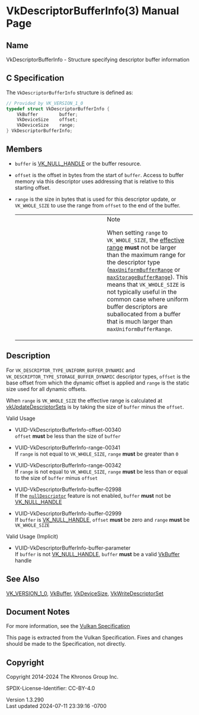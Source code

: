 # VkDescriptorBufferInfo(3) Manual Page

## Name

VkDescriptorBufferInfo - Structure specifying descriptor buffer
information



## <a href="#_c_specification" class="anchor"></a>C Specification

The `VkDescriptorBufferInfo` structure is defined as:

``` c
// Provided by VK_VERSION_1_0
typedef struct VkDescriptorBufferInfo {
    VkBuffer        buffer;
    VkDeviceSize    offset;
    VkDeviceSize    range;
} VkDescriptorBufferInfo;
```

## <a href="#_members" class="anchor"></a>Members

- `buffer` is [VK_NULL_HANDLE](https://registry.khronos.org/vulkan/specs/1.3-extensions/man/html/VK_NULL_HANDLE.html) or the buffer
  resource.

- `offset` is the offset in bytes from the start of `buffer`. Access to
  buffer memory via this descriptor uses addressing that is relative to
  this starting offset.

- `range` is the size in bytes that is used for this descriptor update,
  or `VK_WHOLE_SIZE` to use the range from `offset` to the end of the
  buffer.

  <table>
  <colgroup>
  <col style="width: 50%" />
  <col style="width: 50%" />
  </colgroup>
  <tbody>
  <tr>
  <td class="icon"><em></em></td>
  <td class="content">Note
  <p>When setting <code>range</code> to <code>VK_WHOLE_SIZE</code>, the <a
  href="https://registry.khronos.org/vulkan/specs/1.3-extensions/html/vkspec.html#buffer-info-effective-range"
  target="_blank" rel="noopener">effective range</a> <strong>must</strong>
  not be larger than the maximum range for the descriptor type (<a
  href="https://registry.khronos.org/vulkan/specs/1.3-extensions/html/vkspec.html#limits-maxUniformBufferRange"
  target="_blank" rel="noopener"><code>maxUniformBufferRange</code></a> or
  <a
  href="https://registry.khronos.org/vulkan/specs/1.3-extensions/html/vkspec.html#limits-maxStorageBufferRange"
  target="_blank" rel="noopener"><code>maxStorageBufferRange</code></a>).
  This means that <code>VK_WHOLE_SIZE</code> is not typically useful in
  the common case where uniform buffer descriptors are suballocated from a
  buffer that is much larger than
  <code>maxUniformBufferRange</code>.</p></td>
  </tr>
  </tbody>
  </table>

## <a href="#_description" class="anchor"></a>Description

For `VK_DESCRIPTOR_TYPE_UNIFORM_BUFFER_DYNAMIC` and
`VK_DESCRIPTOR_TYPE_STORAGE_BUFFER_DYNAMIC` descriptor types, `offset`
is the base offset from which the dynamic offset is applied and `range`
is the static size used for all dynamic offsets.

When `range` is `VK_WHOLE_SIZE` the effective range is calculated at
[vkUpdateDescriptorSets](https://registry.khronos.org/vulkan/specs/1.3-extensions/man/html/vkUpdateDescriptorSets.html) is by taking the
size of `buffer` minus the `offset`.

Valid Usage

- <a href="#VUID-VkDescriptorBufferInfo-offset-00340"
  id="VUID-VkDescriptorBufferInfo-offset-00340"></a>
  VUID-VkDescriptorBufferInfo-offset-00340  
  `offset` **must** be less than the size of `buffer`

- <a href="#VUID-VkDescriptorBufferInfo-range-00341"
  id="VUID-VkDescriptorBufferInfo-range-00341"></a>
  VUID-VkDescriptorBufferInfo-range-00341  
  If `range` is not equal to `VK_WHOLE_SIZE`, `range` **must** be
  greater than `0`

- <a href="#VUID-VkDescriptorBufferInfo-range-00342"
  id="VUID-VkDescriptorBufferInfo-range-00342"></a>
  VUID-VkDescriptorBufferInfo-range-00342  
  If `range` is not equal to `VK_WHOLE_SIZE`, `range` **must** be less
  than or equal to the size of `buffer` minus `offset`

- <a href="#VUID-VkDescriptorBufferInfo-buffer-02998"
  id="VUID-VkDescriptorBufferInfo-buffer-02998"></a>
  VUID-VkDescriptorBufferInfo-buffer-02998  
  If the <a
  href="https://registry.khronos.org/vulkan/specs/1.3-extensions/html/vkspec.html#features-nullDescriptor"
  target="_blank" rel="noopener"><code>nullDescriptor</code></a> feature
  is not enabled, `buffer` **must** not be
  [VK_NULL_HANDLE](https://registry.khronos.org/vulkan/specs/1.3-extensions/man/html/VK_NULL_HANDLE.html)

- <a href="#VUID-VkDescriptorBufferInfo-buffer-02999"
  id="VUID-VkDescriptorBufferInfo-buffer-02999"></a>
  VUID-VkDescriptorBufferInfo-buffer-02999  
  If `buffer` is [VK_NULL_HANDLE](https://registry.khronos.org/vulkan/specs/1.3-extensions/man/html/VK_NULL_HANDLE.html), `offset`
  **must** be zero and `range` **must** be `VK_WHOLE_SIZE`

Valid Usage (Implicit)

- <a href="#VUID-VkDescriptorBufferInfo-buffer-parameter"
  id="VUID-VkDescriptorBufferInfo-buffer-parameter"></a>
  VUID-VkDescriptorBufferInfo-buffer-parameter  
  If `buffer` is not [VK_NULL_HANDLE](https://registry.khronos.org/vulkan/specs/1.3-extensions/man/html/VK_NULL_HANDLE.html), `buffer`
  **must** be a valid [VkBuffer](https://registry.khronos.org/vulkan/specs/1.3-extensions/man/html/VkBuffer.html) handle

## <a href="#_see_also" class="anchor"></a>See Also

[VK_VERSION_1_0](https://registry.khronos.org/vulkan/specs/1.3-extensions/man/html/VK_VERSION_1_0.html), [VkBuffer](https://registry.khronos.org/vulkan/specs/1.3-extensions/man/html/VkBuffer.html),
[VkDeviceSize](https://registry.khronos.org/vulkan/specs/1.3-extensions/man/html/VkDeviceSize.html),
[VkWriteDescriptorSet](https://registry.khronos.org/vulkan/specs/1.3-extensions/man/html/VkWriteDescriptorSet.html)

## <a href="#_document_notes" class="anchor"></a>Document Notes

For more information, see the <a
href="https://registry.khronos.org/vulkan/specs/1.3-extensions/html/vkspec.html#VkDescriptorBufferInfo"
target="_blank" rel="noopener">Vulkan Specification</a>

This page is extracted from the Vulkan Specification. Fixes and changes
should be made to the Specification, not directly.

## <a href="#_copyright" class="anchor"></a>Copyright

Copyright 2014-2024 The Khronos Group Inc.

SPDX-License-Identifier: CC-BY-4.0

Version 1.3.290  
Last updated 2024-07-11 23:39:16 -0700
